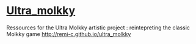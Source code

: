 # [Ultra_molkky](http://remi-c.github.io/ultra_molkky)
Ressources for the Ultra Molkky artistic project : reintepreting the classic Molkky game
http://remi-c.github.io/ultra_molkky
